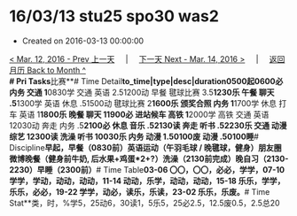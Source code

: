 # 16/03/13 stu25 spo30 was2

* Created on 2016-03-13 00:00:00

[&lt; Mar. 12, 2016 - Prev 上一天](d12.md)     \|     [下一天 Next - Mar. 14, 2016 &gt;](d14.md)     \|     [返回月历 Back to Month ^](index.md)   
**\# Pri Tasks**比赛**\# Time Detail**to\_time\|type\|desc\|duration0500起0600必 内务 交通 1**0830学 交通 英语 2.51200动 早餐 毽球比赛 3.5**1230乐 午餐 聊天 .5**1300学 英语 休息 .51500动 毽球比赛 2**1600乐 颁奖合照 内务 1**1700学 休息 打车 英语 1**1800乐 晚餐 聊天 11900必 进站候车 高铁 1**2000学 高铁 交通 英语 12030动 奔走 内务 .5**2100必 休息 音乐 .52130读 奔走 听书 .52230乐 交通 动漫 综艺 12300读 洗澡 听书 10030乐 内务 动漫 1.50100废 动漫 .50100睡**\# Discipline**早起，早餐（0830前）英语运动（午羽毛球 / 晚毽球，健身）朋友圈微博晚餐（健身前牛奶, 后水果+鸡蛋\*2+?）洗澡（2130前完成）晚自习（2130-2230）早睡（2300前）**\# Time Table**03-06 〇〇，〇〇，必必，学学，07-10 学学，学动，动动，动动，11-14 动动，乐学，动动，动动，15-18 乐乐，学学，乐乐，必必，19-22 学学，动必，读乐，乐读，23-02 乐乐，乐废。**\# Time Stat**类，时，%学5，25动6，30读1，5乐5，25必2.5，12.5废0.5，2.5总20

